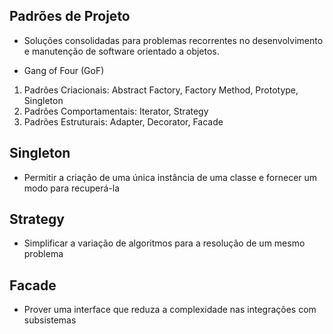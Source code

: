 ##  Padrões de Projeto

- Soluções consolidadas para problemas recorrentes no desenvolvimento e manutenção de software orientado a objetos.

- Gang of Four (GoF)

1. Padrões Criacionais: Abstract Factory, Factory Method, Prototype, Singleton
2. Padrões Comportamentais: Iterator, Strategy
3. Padrões Estruturais: Adapter, Decorator, Facade

## Singleton

- Permitir a criação de uma única instância de uma classe e fornecer um modo para recuperá-la

## Strategy

- Simplificar a variação de algoritmos para a resolução de um mesmo problema

## Facade

- Prover uma interface que reduza a complexidade nas integrações com subsistemas

